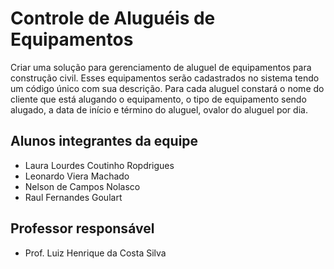 # Controle de Aluguéis de Equipamentos
Criar uma solução para gerenciamento de aluguel de equipamentos para construção civil. Esses equipamentos serão cadastrados no sistema tendo um código único com sua descrição.
Para cada aluguel constará o nome do cliente que está alugando o equipamento, o tipo de equipamento sendo alugado, a data de início e término do aluguel, ovalor do aluguel por dia.

## Alunos integrantes da equipe

* Laura Lourdes Coutinho Ropdrigues
* Leonardo Viera Machado
* Nelson de Campos Nolasco
* Raul Fernandes Goulart


## Professor responsável 

* Prof. Luiz Henrique da Costa Silva

